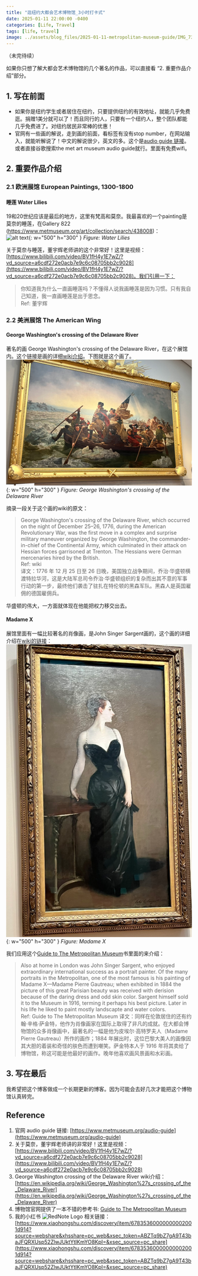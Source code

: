 ```yaml
---
title: "逛纽约大都会艺术博物馆_3小时打卡式"
date: 2025-01-11 22:00:00 -0400
categories: [Life, Travel]
tags: [life, travel]
image: ../assets/blog_files/2025-01-11-metropolitan-museum-guide/IMG_7335.JPEG
---
```


（未完待续）

如果你只想了解大都会艺术博物馆的几个著名的作品，可以直接看 “2. 重要作品介绍”部分。

## 1. 写在前面

- 如果你是纽约学生或者居住在纽约，只要提供纽约的有效地址，就能几乎免费逛。捐赠1美分就可以了！而且同行的人，只要有一个纽约人，整个团队都能几乎免费进了。对纽约居民非常棒的优惠！
- 官网有一些画的解说，走到画的前面，看标签有没有stop number，在网站输入，就能听解说了！中文的解说很少，英文的多。这个是[audio guide 链接](https://www.metmuseum.org/audio-guide)。或者直接谷歌搜索the met art museum audio guide就行。里面有免费wifi。

## 2. 重要作品介绍

### 2.1 欧洲展馆 European Paintings, 1300-1800

#### 睡莲 Water Lilies
19和20世纪应该是最后的地方，这里有梵高和莫奈。我最喜欢的一个painting是莫奈的睡莲，在Gallery 822 (https://www.metmuseum.org/art/collection/search/438008)：  
![alt text](../assets/blog_files/2025-01-11-metropolitan-museum-guide/image-1.png){: w="500" h="300" }
_Figure: Water Lilies_ 

关于莫奈与睡莲，董宇辉老师讲的这个非常好！这里是视频：[https://www.bilibili.com/video/BV1fH4y1E7wZ/?vd_source=a6cdf272e0acb7e9c6c08705bb2c9028](https://www.bilibili.com/video/BV1fH4y1E7wZ/?vd_source=a6cdf272e0acb7e9c6c08705bb2c9028)。我们引用一下： 
>你知道我为什么一直画睡莲吗？不懂得人说我画睡莲是因为习惯。只有我自己知道，我一直画睡莲是出于思念。  
Ref: 董宇辉

### 2.2 美洲展馆 The American Wing

#### George Washington's crossing of the Delaware River

著名的画 George Washington's crossing of the Delaware River，在这个展馆内。这个链接是画的详细[wiki介绍](https://en.wikipedia.org/wiki/George_Washington%27s_crossing_of_the_Delaware_River)。下图就是这个画了。  
![alt text](../assets/blog_files/2025-01-11-metropolitan-museum-guide/image.png){: w="500" h="300" }
_Figure: George Washington's crossing of the Delaware River_  

摘录一段关于这个画的wiki的原文：
>George Washington's crossing of the Delaware River, which occurred on the night of December 25–26, 1776, during the American Revolutionary War, was the first move in a complex and surprise military maneuver organized by George Washington, the commander-in-chief of the Continental Army, which culminated in their attack on Hessian forces garrisoned at Trenton. The Hessians were German mercenaries hired by the British.   
Ref: wiki  
译文：1776 年 12 月 25 日至 26 日晚，美国独立战争期间，乔治·华盛顿横渡特拉华河，这是大陆军总司令乔治·华盛顿组织的复杂而出其不意的军事行动的第一步，最终他们袭击了驻扎在特伦顿的黑森军队。黑森人是英国雇佣的德国雇佣兵。

华盛顿的伟大，一方面就体现在他能把权力移交出去。

#### Madame X

展馆里面有一幅比较著名的肖像画，是John Singer Sargent画的，这个画的详细介绍在[wiki的链接](https://en.wikipedia.org/wiki/Portrait_of_Madame_X)：  
![alt text](../assets/blog_files/2025-01-11-metropolitan-museum-guide/image-2.png){: w="500" h="300" }
_Figure: Madame X_  

我们应用这个[Guide to The Metropolitan Museum](https://github.com/BaosenZ/baosenz.github.io/blob/main/assets/blog_files/files_blog20250111/Guide_to_The_Metropolitan_Museum_of_Art_1972.pdf)书里面的来介绍：  
>Also at home in London was John Singer Sargent, who enjoyed extraordinary international success as a portrait painter. Of the many portraits in the Metropolitan, one of the most famous is his painting of Madame X—Madame Pierre Gautreau; when exhibited in 1884 the picture of this great Parisian beauty was received with derision because of the daring dress and odd skin color. Sargent himself sold it to the Museum in 1916, terming it perhaps his best picture. Later in his life he liked to paint mostly landscapte and water colors.    
Ref: Guide to The Metropolitan Museum
译文：同样在伦敦居住的还有约翰·辛格·萨金特，他作为肖像画家在国际上取得了非凡的成就。在大都会博物馆的众多肖像画中，最著名的一幅是他为皮埃尔·高特罗夫人（Madame Pierre Gautreau）所作的画作；1884 年展出时，这位巴黎大美人的画像因其大胆的着装和奇怪的肤色而遭到嘲笑。萨金特本人于 1916 年将其卖给了博物馆，称这可能是他最好的画作。晚年他喜欢画风景画和水彩画。

## 3. 写在最后

我希望把这个博客做成一个长期更新的博客。因为可能会去好几次才能把这个博物馆认真转完。

## Reference

1. 官网 audio guide 链接: [https://www.metmuseum.org/audio-guide](https://www.metmuseum.org/audio-guide)
2. 关于莫奈，董宇辉老师讲的非常好！这里是视频：[https://www.bilibili.com/video/BV1fH4y1E7wZ/?vd_source=a6cdf272e0acb7e9c6c08705bb2c9028](https://www.bilibili.com/video/BV1fH4y1E7wZ/?vd_source=a6cdf272e0acb7e9c6c08705bb2c9028)
3. George Washington crossing of the Delaware River wiki介绍：[https://en.wikipedia.org/wiki/George_Washington%27s_crossing_of_the_Delaware_River](https://en.wikipedia.org/wiki/George_Washington%27s_crossing_of_the_Delaware_River)
4. 博物馆官网提供了一本不错的参考书: [Guide to The Metropolitan Museum](https://resources.metmuseum.org/resources/metpublications/pdf/Guide_to_The_Metropolitan_Museum_of_Art_1972.pdf)
1. 我的小红书 <span><img src="https://upload.wikimedia.org/wikipedia/commons/thumb/c/c1/XiaohongshuLOGO.svg/512px-XiaohongshuLOGO.svg.png" alt="RedNote Logo" style="width: 20px; height: 20px;"></span> 相关链接：[https://www.xiaohongshu.com/discovery/item/67835360000000002001d914?source=webshare&xhsshare=pc_web&xsec_token=ABZTq9bZ7gA9T43baJFQRXUsp52ZlwJUktYtIKmYO8KpI=&xsec_source=pc_share](https://www.xiaohongshu.com/discovery/item/67835360000000002001d914?source=webshare&xhsshare=pc_web&xsec_token=ABZTq9bZ7gA9T43baJFQRXUsp52ZlwJUktYtIKmYO8KpI=&xsec_source=pc_share)


